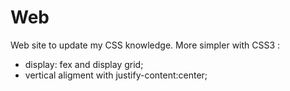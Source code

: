 # Web
Web site to update my CSS knowledge. More simpler with CSS3 :
- display: fex and display grid;
- vertical aligment with justify-content:center;
